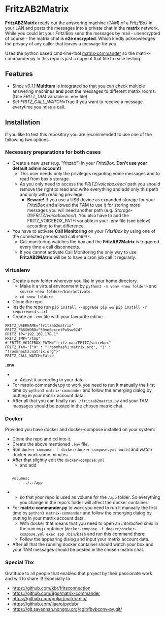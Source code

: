# FritzAB2Matrix

__FritzAB2Matrix__ reads out the answering machine (_TAM_) of a _Fritz!Box_ in your LAN and posts the messages into a private chat in the __matrix__ network. While you could let your _Fritz!Box_ send the messages by mail - unencrypted of course - the matrix chat is __e2e encrypted__. Which kindly acknowledges the privacy of any caller that leaves a message for you.

Uses the python based cmd-line-tool [matrix-commander](https://github.com/8go/matrix-commander) so the matrix-commander.py in this repo is just a copy of that file to ease testing.
## Features
 * Since _v0.1.1_ __Multitam__ is integrated so that you can check multiple answering machines __and__ post the messages to different matrix rooms. (Use _FRITZ\_TAM_ variable in .env file)
 * Set _FRITZ\_CALL\_WATCH_=True if you want to receive a message everytime you miss a call.
## Installation
If you like to test this repository you are recommended to use one of the following two options.
### Necessary preparations for both cases
 * Create a new user (e.g. "fritzab") in your _Fritz!Box_. **Don't use your default admin account!**
   * This user needs only the privileges regarding voice messages and to read from box's storage.
   * As you only need to access the _FRITZ/voicebox/rec/_ path you should remove the right to read and write everything and add only this path and only with reading privilege.
     * __Beware!__ If you use a USB device as expanded storage for your _Fritz!Box_ and allowed the TAM to use it for storing more messages you will need another path (e.g. _Storage-01/FRITZ/voicebox/rec/_). You also have to add the FRITZ_VOICEBOX_PATH variable in your _.env_ file (see below) according to that difference.
 * You have to activate __Call Monitoring__ on your _Fritz!Box_ by using one of the connected phones and call `#96*5*`.
   * Call monitoring watches the box and the __FritzAB2Matrix__ is triggered every time a call disconnects.
   * If you cannot activate Call Monitoring the only way to use __FritzAB2MAtrix__  will be to have a cron job call it regularly. 

### virtualenv
 * Create a new folder wherever you like in your home directory.
   * Make it a virtual environment by `python3 -m venv <new folder>` and `source <new folder>/bin/activate`.
   * `cd <new folder>`
 * Clone the repo.
 * Inside the repo run `pip install --upgrade pip && pip install -r requirements.txt`
 * Create an `.env` file with your favourite editor:
 ```
FRITZ_USERNAME="fritzab2matrix"
FRITZ_PASSWORD="S0meSecretPa5sw02d"
FRITZ_IP="192.168.178.1" 
FRITZ_TMP="/tmp" 
# FRITZ_VOICEBOX_PATH="fritz.nas/FRITZ/voicebox" 
FRITZ_TAM='{"0" : "!roomhash1:matrix.org", "1" : "!roomhash2:matrix.org"}' 
FRITZ_CALL_WATCH=False
 ```
__.env__

 *
    * Adjust it according to your data.
 * For matrix-commander.py to work you need to run it manually the first time by `python3 matrix-commander` and follow the emerging dialog by putting in your matrix account data.
 * After all that you can finally run `./fritzab2matrix.py` and your TAM messages should be posted in the chosen matrix chat.
### Docker
Provided you have docker and docker-compose installed on your system:
 * Clone the repo and cd into it.
 * Create the above mentioned `.env` file.
 * Run `docker-compose -f docker/docker-compose.yml build` and watch docker work some minutes.
 * After that slightly edit the `docker-compose.yml`
   * and add
```
  
   volumes:
      - ../.:/app
```
 *
   * so that your repo is used as volume for the `/app` folder. So everything you change in the repo's folder will affect the docker container.
 * For __matrix-commander.py__ to work you need to run it manually the first time by `python3 matrix-commander` and follow the emerging dialog by putting in your matrix account data.
   * With docker that means that you need to open an _interactive shell_ in the running container (`docker-compose -f docker/docker-compose.yml exec app /bin/bash` and run this command there.
   * Follow the appearing dialog and input your matrix account data.
 * After all that the running docker container should watch your box and your TAM messages should be posted in the chosen matrix chat.
 
 
   
### Special Thx
Gratitude to all people that enabled that project by their passionate work and will to share it!
Especially to
 * https://github.com/kbr/fritzconnection
 * https://github.com/8go/matrix-commander
 * https://github.com/poljar/matrix-nio/
 * https://github.com/jiaaro/pydub/
 * https://git.savannah.nongnu.org/cgit/fbvbconv-py.git/
 
 
